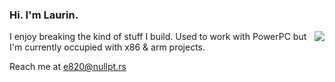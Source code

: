 ### Hi. I'm Laurin.

<img align="right" src="https://thumbs.gfycat.com/AmpleMajesticAntelopegroundsquirrel-small.gif">

I enjoy breaking the kind of stuff I build. Used to work with PowerPC but I'm
currently occupied with x86 & arm projects.

Reach me at e820@nullpt.rs
